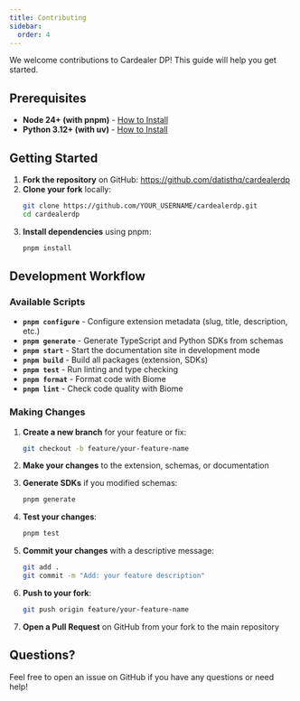 ```yaml
---
title: Contributing
sidebar:
  order: 4
---
```


We welcome contributions to Cardealer DP! This guide will help you get started.

## Prerequisites

- **Node 24+ (with pnpm)** - [How to Install](https://nodejs.org/en/download/current)
- **Python 3.12+ (with uv)** - [How to Install](https://docs.astral.sh/uv/getting-started/installation)

## Getting Started

1. **Fork the repository** on GitHub: https://github.com/datisthq/cardealerdp
2. **Clone your fork** locally:
   ```bash
   git clone https://github.com/YOUR_USERNAME/cardealerdp.git
   cd cardealerdp
   ```
3. **Install dependencies** using pnpm:
   ```bash
   pnpm install
   ```

## Development Workflow

### Available Scripts

- **`pnpm configure`** - Configure extension metadata (slug, title, description, etc.)
- **`pnpm generate`** - Generate TypeScript and Python SDKs from schemas
- **`pnpm start`** - Start the documentation site in development mode
- **`pnpm build`** - Build all packages (extension, SDKs)
- **`pnpm test`** - Run linting and type checking
- **`pnpm format`** - Format code with Biome
- **`pnpm lint`** - Check code quality with Biome

### Making Changes

1. **Create a new branch** for your feature or fix:
   ```bash
   git checkout -b feature/your-feature-name
   ```

2. **Make your changes** to the extension, schemas, or documentation

3. **Generate SDKs** if you modified schemas:
   ```bash
   pnpm generate
   ```

4. **Test your changes**:
   ```bash
   pnpm test
   ```

5. **Commit your changes** with a descriptive message:
   ```bash
   git add .
   git commit -m "Add: your feature description"
   ```

6. **Push to your fork**:
   ```bash
   git push origin feature/your-feature-name
   ```

7. **Open a Pull Request** on GitHub from your fork to the main repository

## Questions?

Feel free to open an issue on GitHub if you have any questions or need help!
